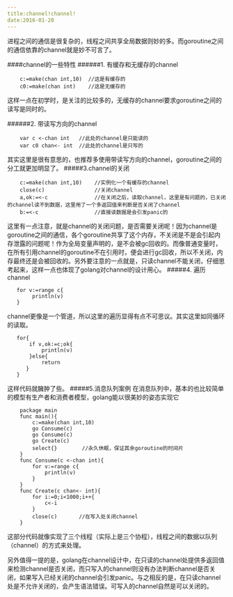 ```yaml
---
title:channel!channel!
date:2016-01-20
---
```

进程之间的通信是很复杂的，线程之间共享全局数据则妙的多。而goroutine之间的通信依靠的channel就是妙不可言了。

####channel的一些特性
######1. 有缓存和无缓存的channel
```
    c:=make(chan int,10)  //这是有缓存的
    c0:=make(chan int)    //这是无缓存的
```
这样一点在初学时，是关注的比较多的，无缓存的channel要求goroutine之间的读写是同时的。

######2. 带读写方向的channel
```
    var c <-chan int   //此处的channel是只能读的
    var c0 chan<- int  //此处的channel是只写的
```
其实这里是很有意思的，也推荐多使用带读写方向的channel，goroutine之间的分工就更加明显了。
#####3.channel的关闭
```
    c:=make(chan int,10)    //实例化一个有缓存的channel
    close(c)                //关闭channel
    a,ok:=<-c               //在关闭之后，读取channel，这里是有问题的，已关闭的channel读不到数据，这里用了一个多返回值来判断是否关闭了channel
    b:=<-c                  //直接读数据是会引发panic的
```
这里有一点注意，就是channel的关闭问题，是否需要关闭呢！因为channel是goroutine之间的通信，各个goroutine共享了这个内存，不关闭是不是会引起内存泄露的问题呢！作为全局变量声明的，是不会被gc回收的。而像普通变量时，在所有引用channel的goroutine不在引用时，便会进行gc回收，所以不关闭，内存最终还是会被回收的。另外要注意的一点就是，只读channel不能关闭，仔细思考起来，这样一点也体现了golang对channel的设计用心。
#####4. 遍历channel
```
   for v:=range c{
        println(v)
   } 
```
channel更像是一个管道，所以这里的遍历显得有点不可思议。其实这里如同循环的读取。
```
   for{
       if v,ok:=c;ok{
           println(v)
       }else{
           return
      }
   }
```
这样代码就臃肿了些。
#####5.消息队列案例
在消息队列中，基本的也比较简单的模型有生产者和消费者模型，golang能以很美妙的姿态实现它
```
    package main
    func main(){
        c:=make(chan int,10)
        go Consume(c)
        go Consume(c)
        go Create(c)    
        select{}        //永久休眠，保证其余goroutine的时间片
    }
    func Consume(c <-chan int){
        for v:=range c{
            println(v)
        }
    }
    func Create(c chan<- int){
        for i:=0;i<1000;i++{
            c<-i
        }
        close(c)       //在写入处关闭channel
    }
```
这部分代码就像实现了三个线程（实际上是三个协程），线程之间的数据以队列（channel）的方式来处理。

另外值得一提的是，golang在channel设计中，在只读的channel处提供多返回值来检测channel是否关闭，而只写入的channel则没有办法判断channel是否关闭，如果写入已经关闭的channel会引发panic。与之相反的是，在只读channel处是不允许关闭的，会产生语法错误。可写入的channel自然是可以关闭的。

